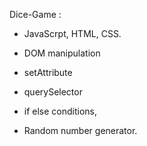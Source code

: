 Dice-Game :


- JavaScrpt, HTML,  CSS.

 - DOM manipulation
 - setAttribute
 - querySelector
 - if else conditions,
 - Random number generator.



